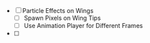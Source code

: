 - [ ] Particle Effects on Wings
	- [ ] Spawn Pixels on Wing Tips
	- [ ] Use Animation Player for Different Frames
- [ ]  